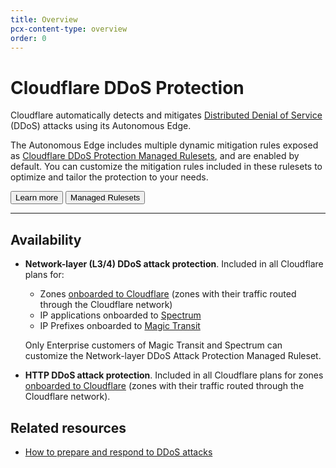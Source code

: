 ```yaml
---
title: Overview
pcx-content-type: overview
order: 0
---
```


# Cloudflare DDoS Protection

Cloudflare automatically detects and mitigates [Distributed Denial of Service](https://www.cloudflare.com/learning/ddos/what-is-a-ddos-attack/) (DDoS) attacks using its Autonomous Edge.

The Autonomous Edge includes multiple dynamic mitigation rules exposed as [Cloudflare DDoS Protection Managed Rulesets](/managed-rulesets), and are enabled by default. You can customize the mitigation rules included in these rulesets to optimize and tailor the protection to your needs.

<ButtonGroup>
  <Button type="primary" href="/about">
    Learn more
  </Button>
  <Button type="secondary" href="/managed-rulesets">
    Managed Rulesets
  </Button>
</ButtonGroup>

---

## Availability

- **Network-layer (L3/4) DDoS attack protection**. Included in all Cloudflare plans for:

  - Zones [onboarded to Cloudflare](https://support.cloudflare.com/hc/articles/205195708) (zones with their traffic routed through the Cloudflare network)
  - IP applications onboarded to [Spectrum](https://developers.cloudflare.com/spectrum/)
  - IP Prefixes onboarded to [Magic Transit](https://developers.cloudflare.com/magic-transit/)

  Only Enterprise customers of Magic Transit and Spectrum can customize the Network-layer DDoS Attack Protection Managed Ruleset.

- **HTTP DDoS attack protection**. Included in all Cloudflare plans for zones [onboarded to Cloudflare](https://support.cloudflare.com/hc/articles/205195708) (zones with their traffic routed through the Cloudflare network).

## Related resources

- [How to prepare and respond to DDoS attacks](https://support.cloudflare.com/hc/sections/360007347692)
